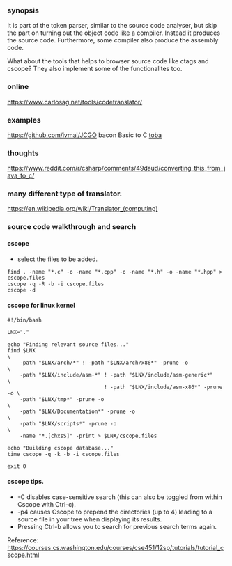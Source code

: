 ### synopsis
It is part of the token parser, similar to the source code analyser, but skip the part on turning out the object code like a compiler.  Instead it produces the source code. Furthermore, some compiler also produce the assembly code. 

What about the tools that helps to browser source code like ctags and cscope?  They also implement some of the functionalites too.

### online
https://www.carlosag.net/tools/codetranslator/

### examples
https://github.com/ivmai/JCGO
bacon Basic to C 
[toba](https://www2.cs.arizona.edu/projects/sumatra/toba/benchmarks.html)

### thoughts

https://www.reddit.com/r/csharp/comments/49daud/converting_this_from_java_to_c/


### many different type of translator.
https://en.wikipedia.org/wiki/Translator_(computing)


### source code walkthrough and search


#### cscope

* select the files to be added.


```
find . -name "*.c" -o -name "*.cpp" -o -name "*.h" -o -name "*.hpp" > cscope.files
cscope -q -R -b -i cscope.files
cscope -d
```

#### cscope for linux kernel

```
#!/bin/bash

LNX="."

echo "Finding relevant source files..."
find $LNX                                                                \
    -path "$LNX/arch/*" ! -path "$LNX/arch/x86*" -prune -o               \
    -path "$LNX/include/asm-*" ! -path "$LNX/include/asm-generic*"       \
                               ! -path "$LNX/include/asm-x86*" -prune -o \
    -path "$LNX/tmp*" -prune -o                                          \
    -path "$LNX/Documentation*" -prune -o                                \
    -path "$LNX/scripts*" -prune -o                                      \
    -name "*.[chxsS]" -print > $LNX/cscope.files

echo "Building cscope database..."
time cscope -q -k -b -i cscope.files

exit 0
```

#### cscope tips.
* -C disables case-sensitive search (this can also be toggled from within Cscope with Ctrl-c).
* -p4 causes Cscope to prepend the directories (up to 4) leading to a source file in your tree when displaying its results.
* Pressing Ctrl-b allows you to search for previous search terms again.


Reference: https://courses.cs.washington.edu/courses/cse451/12sp/tutorials/tutorial_cscope.html
